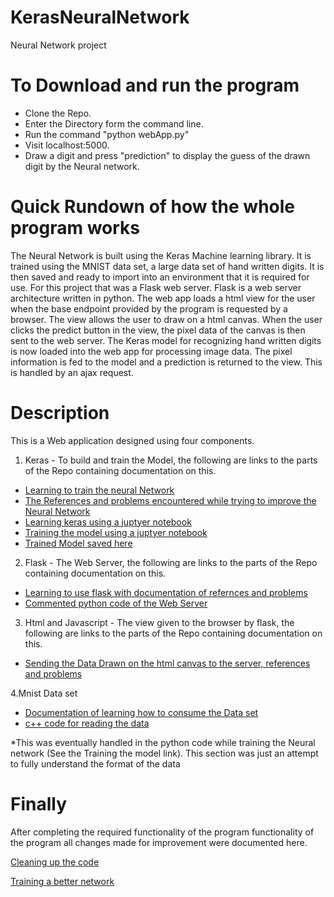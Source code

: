 # KerasNeuralNetwork
Neural Network project

To Download and run the program
======
* Clone the Repo.
* Enter the Directory form the command line.
* Run the command "python webApp.py"
* Visit localhost:5000.
* Draw a digit and press "prediction" to display the guess of the drawn digit by the Neural network.

Quick Rundown of how the whole program works
======
The Neural Network is built using the Keras Machine learning library. It is trained using the MNIST data set, a large data set of hand written digits. It is then saved and ready to import into an environment that it is required for use. For this project that was a Flask web server. Flask is a web server architecture written in python. The web app loads a html view for the user when the base endpoint provided by the program is requested by a browser. The view allows the user to draw on a html canvas. When the user clicks the predict button in the view, the pixel data of the canvas is then sent to the web server. The Keras model for recognizing hand written digits is now loaded into the web app for processing image data. The pixel information is fed to the model and a prediction is returned to the view. This is handled by an ajax request. 

Description
======
This is a Web application designed using four components.

1. Keras - To build and train the Model, the following are links to the parts of the Repo containing documentation on this.
 * [Learning to train the neural Network](https://github.com/cormacmchale/KerasNeuralNetwork/issues/2)
 * [The References and problems encountered while trying to improve the Neural Network](https://github.com/cormacmchale/KerasNeuralNetwork/issues/4)
 * [Learning keras using a juptyer notebook](https://github.com/cormacmchale/KerasNeuralNetwork/blob/master/NeuralNetwork%20Practice.ipynb)
 * [Training the model using a juptyer notebook](https://github.com/cormacmchale/KerasNeuralNetwork/blob/master/Project.ipynb)
 * [Trained Model saved here](https://github.com/cormacmchale/KerasNeuralNetwork/tree/master/savedModel)

2. Flask - The Web Server, the following are links to the parts of the Repo containing documentation on this.
 * [Learning to use flask with documentation of refernces and problems](https://github.com/cormacmchale/KerasNeuralNetwork/issues/1)
 * [Commented python code of the Web Server](https://github.com/cormacmchale/KerasNeuralNetwork/blob/master/webApp.py)
 
3. Html and Javascript - The view given to the browser by flask, the following are links to the parts of the Repo containing documentation on this.
 * [Sending the Data Drawn on the html canvas to the server, references and problems](https://github.com/cormacmchale/KerasNeuralNetwork/issues/5)
 
4.Mnist Data set
 * [Documentation of learning how to consume the Data set](https://github.com/cormacmchale/KerasNeuralNetwork/issues/3)
 * [c++ code for reading the data](https://github.com/cormacmchale/KerasNeuralNetwork/blob/master/mnistreader/mnistreader/main.c)
  
*This was eventually handled in the python code while training the Neural network (See the Training the model link). This section was just an attempt to fully understand the format of the data
 
Finally
======
After completing the required functionality of the program functionality of the program all changes made for improvement were documented here.

[Cleaning up the code](https://github.com/cormacmchale/KerasNeuralNetwork/issues/6)

[Training a better network](https://github.com/cormacmchale/KerasNeuralNetwork/issues/4)


